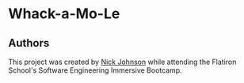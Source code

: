 # Whack-a-Mo-Le

## Authors
This project was created by [Nick Johnson](https://github.com/bricknet1) while attending the Flatiron School's Software Engineering Immersive Bootcamp.